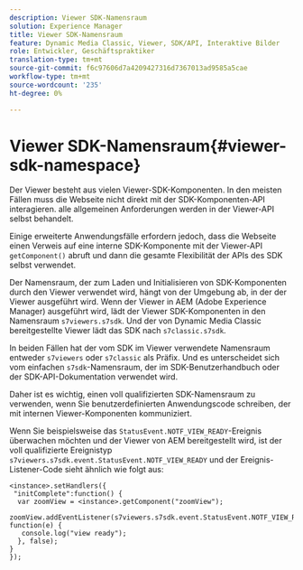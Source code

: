 ```yaml
---
description: Viewer SDK-Namensraum
solution: Experience Manager
title: Viewer SDK-Namensraum
feature: Dynamic Media Classic, Viewer, SDK/API, Interaktive Bilder
role: Entwickler, Geschäftspraktiker
translation-type: tm+mt
source-git-commit: f6c97606d7a4209427316d7367013ad9585a5cae
workflow-type: tm+mt
source-wordcount: '235'
ht-degree: 0%

---
```



# Viewer SDK-Namensraum{#viewer-sdk-namespace}

Der Viewer besteht aus vielen Viewer-SDK-Komponenten. In den meisten Fällen muss die Webseite nicht direkt mit der SDK-Komponenten-API interagieren. alle allgemeinen Anforderungen werden in der Viewer-API selbst behandelt.

Einige erweiterte Anwendungsfälle erfordern jedoch, dass die Webseite einen Verweis auf eine interne SDK-Komponente mit der Viewer-API `getComponent()` abruft und dann die gesamte Flexibilität der APIs des SDK selbst verwendet.

Der Namensraum, der zum Laden und Initialisieren von SDK-Komponenten durch den Viewer verwendet wird, hängt von der Umgebung ab, in der der Viewer ausgeführt wird. Wenn der Viewer in AEM (Adobe Experience Manager) ausgeführt wird, lädt der Viewer SDK-Komponenten in den Namensraum `s7viewers.s7sdk`. Und der von Dynamic Media Classic bereitgestellte Viewer lädt das SDK nach `s7classic.s7sdk`.

In beiden Fällen hat der vom SDK im Viewer verwendete Namensraum entweder `s7viewers` oder `s7classic` als Präfix. Und es unterscheidet sich vom einfachen `s7sdk`-Namensraum, der im SDK-Benutzerhandbuch oder der SDK-API-Dokumentation verwendet wird.

Daher ist es wichtig, einen voll qualifizierten SDK-Namensraum zu verwenden, wenn Sie benutzerdefinierten Anwendungscode schreiben, der mit internen Viewer-Komponenten kommuniziert.

Wenn Sie beispielsweise das `StatusEvent.NOTF_VIEW_READY`-Ereignis überwachen möchten und der Viewer von AEM bereitgestellt wird, ist der voll qualifizierte Ereignistyp `s7viewers.s7sdk.event.StatusEvent.NOTF_VIEW_READY` und der Ereignis-Listener-Code sieht ähnlich wie folgt aus:

```
<instance>.setHandlers({ 
 "initComplete":function() { 
  var zoomView = <instance>.getComponent("zoomView"); 
   zoomView.addEventListener(s7viewers.s7sdk.event.StatusEvent.NOTF_VIEW_READY, function(e) { 
   console.log("view ready"); 
  }, false); 
} 
});
```

